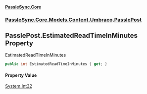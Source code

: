#### [PassleSync.Core](index.md 'index')
### [PassleSync.Core.Models.Content.Umbraco](PassleSync.Core.Models.Content.Umbraco.md 'PassleSync.Core.Models.Content.Umbraco').[PasslePost](PassleSync.Core.Models.Content.Umbraco.PasslePost.md 'PassleSync.Core.Models.Content.Umbraco.PasslePost')

## PasslePost.EstimatedReadTimeInMinutes Property

EstimatedReadTimeInMinutes

```csharp
public int EstimatedReadTimeInMinutes { get; }
```

#### Property Value
[System.Int32](https://docs.microsoft.com/en-us/dotnet/api/System.Int32 'System.Int32')